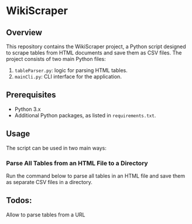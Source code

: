 # WikiScraper

## Overview
This repository contains the WikiScraper project, a Python script designed to scrape tables from HTML documents and save them as CSV files. The project consists of two main Python files:

1. `tableParser.py`:  logic for parsing HTML tables.
2. `mainCli.py`:  CLI interface for the application.

## Prerequisites

- Python 3.x
- Additional Python packages, as listed in `requirements.txt`.

## Usage

The script can be used in two main ways:

### Parse All Tables from an HTML File to a Directory

Run the command below to parse all tables in an HTML file and save them as separate CSV files in a directory.


## Todos: 
Allow to parse tables from a URL
